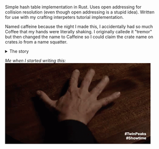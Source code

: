 Simple hash table implementation in Rust. Uses open addressing for collision resolution (even though open addressing is a stupid idea). Written for use with my crafting interpeters tutorial implementation. 

Named caffeine because the night I made this, I accidentally had so much Coffee that my hands were literally shaking. I originally callede it "tremor" but then changed the name to Caffeine so I could claim the crate name on crates.io from a name squatter.

<details>
	<summary>The story</summary>
	What happened is I ran out of coffee filters and decided to just make coffee without one and hope it would be fine. When I drank it I started tweaking instantly. It was so bad I had a hard time typing and even focusing on what I was doing lmao
</details>

*Me when I started writing this:*\
![gif of shaking hands](shaking-hands.gif)